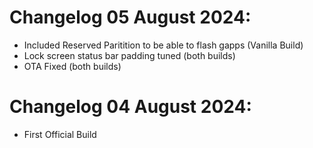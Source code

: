 # Changelog 05 August 2024:
- Included Reserved Paritition to be able to flash gapps (Vanilla Build)
- Lock screen status bar padding tuned (both builds)
- OTA Fixed (both builds)

# Changelog 04 August 2024: 
- First Official Build
